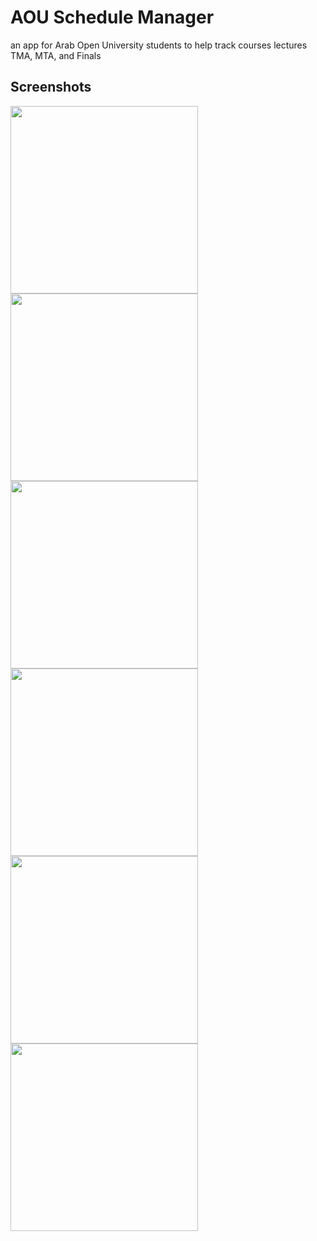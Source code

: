 # AOU Schedule Manager

an app for Arab Open University students to help track courses lectures TMA, MTA, and Finals

## Screenshots

<img src="https://user-images.githubusercontent.com/57017872/101246810-a3b89500-3726-11eb-9be5-757fa177048f.png" width=300> <img src="https://user-images.githubusercontent.com/57017872/101246812-a4e9c200-3726-11eb-9eb6-be57de72870f.png" width=300>
<img src="https://user-images.githubusercontent.com/57017872/101246815-a5825880-3726-11eb-9c40-65c2af980784.png" width=300>
<img src="https://user-images.githubusercontent.com/57017872/101246816-a5825880-3726-11eb-86e3-0a0171e72fbc.png" width=300> <img src="https://user-images.githubusercontent.com/57017872/101246817-a61aef00-3726-11eb-8f88-34bdd76f718b.png" width=300>
<img src="https://user-images.githubusercontent.com/57017872/101246819-a61aef00-3726-11eb-9fc5-99a6d7cc3e62.png" width=300>
